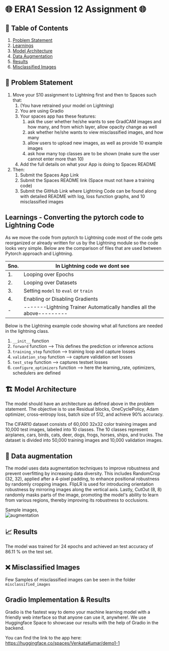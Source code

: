 # 🌐 ERA1 Session 12 Assignment 🌐

## 📌 Table of Contents

1. [Problem Statement](#problem-statement)
2. [Learnings](#learnings)
3. [Model Architecture](#model-architecture)
4. [Data Augmentation](#data-augmentation)
5. [Results](#results)
6. [Misclassified Images](#misclassified-images)

## 🎯 Problem Statement

1. Move your S10 assignment to Lightning first and then to Spaces such that:  
    1. (You have retrained your model on Lightning)  
    2. You are using Gradio  
    3. Your spaces app has these features:  
        1. ask the user whether he/she wants to see GradCAM images and how many, and from which layer, allow opacity change as well  
        2. ask whether he/she wants to view misclassified images, and how many  
        3. allow users to upload new images, as well as provide 10 example images  
        4. ask how many top classes are to be shown (make sure the user cannot enter more than 10)  
    4. Add the full details on what your App is doing to Spaces README   
2. Then:  
    1. Submit the Spaces App Link  
    2. Submit the Spaces README link (Space must not have a training code)
    3. Submit the GitHub Link where Lightning Code can be found along with detailed README with log, loss function graphs, and 10 misclassified images

## Learnings - Converting the pytorch code to Lightning Code
As we move the code from pytorch to Lightning code most of the code gets reorganized or already written for us by the Lightning module so the code looks very simple. Below are the comparison of files that are used between Pytorch approach and Lightning.

| Sno.| In Lightning code we dont see |
|-----|-----------------------------------------|
|1.  | Looping over Epochs|
|2.  | Looping over Datasets|
|3.  | Setting `model` to `eval` or `train`|
|4.  | Enabling or Disabling Gradients|
|-|-------Lightning Trainer Automatically handles all the above---------|-|

Below is the Lightning example code showing what all functions are needed in the lightning class.
1. `__init__` function
2. `forward` function --> This defines the prediction or inference actions
3. `training_step` function --> training loop and capture losses
4. `validation_step` function --> capture validation set losses
5. `test_step` function --> captures testset losses
6. `configure_optimizers` function --> here the learning_rate, optimizers, schedulers are defined


## 🏗 Model Architecture

The model should have an architecture as defined above in the problem statement. The objective is to use Residual blocks, OneCyclePolicy, Adam optimizer, cross-entropy loss, batch size of 512, and achieve 90% accuracy. 

The CIFAR10 dataset consists of 60,000 32x32 color training images and 10,000 test images, labeled into 10 classes. The 10 classes represent airplanes, cars, birds, cats, deer, dogs, frogs, horses, ships, and trucks. The dataset is divided into 50,000 training images and 10,000 validation images.


## 🎨 Data augmentation 
The model uses data augmentation techniques to improve robustness and prevent overfitting by increasing data diversity. This includes RandomCrop (32, 32), applied after a 4-pixel padding, to enhance positional robustness by randomly cropping images. FlipLR is used for introducing orientation robustness by mirroring images along the vertical axis. Lastly, CutOut (8, 8) randomly masks parts of the image, promoting the model's ability to learn from various regions, thereby improving its robustness to occlusions.

Sample images,  
![augmentation](./images/dataloader_preview.png)

## 📈 Results

The model was trained for 24 epochs and achieved an test accuracy of 86.11 % on the test set. 

## ❌ Misclassified Images

Few Samples of misclassified images can be seen in the folder `misclassified_images`  

## Gradio Implementation & Results
Gradio is the fastest way to demo your machine learning model with a friendly web interface so that anyone can use it, anywhere!. We use Huggingface Space to showcase our results with the help of Gradio in the backend.

You can find the link to the app here: https://huggingface.co/spaces/VenkataKumar/demo1-1
